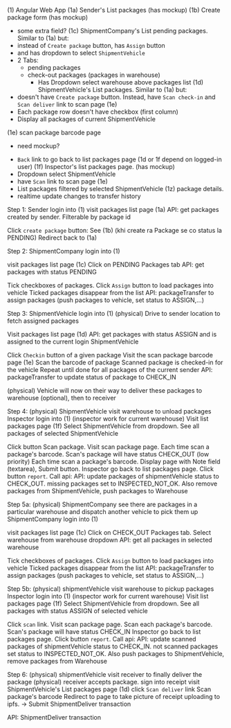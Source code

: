 (1) Angular Web App
(1a) Sender's List packages (has mockup)
(1b) Create package form (has mockup)
- some extra field?
(1c) ShipmentCompany's List pending packages. Similar to (1a) but:
- instead of `Create package` button, has `Assign` button
- and has dropdown to select `ShipmentVehicle`
- 2 Tabs:
    - pending packages
    - check-out packages (packages in warehouse)
        - Has Dropdown select warehouse above packages list
(1d) ShipmentVehicle's List packages. Similar to (1a) but:
- doesn't have `Create package` button. Instead, have `Scan check-in` and `Scan deliver` link to scan page (1e)
- Each package row doesn't have checkbox (first column)
- Display all packages of current ShipmentVehicle
<!-- - 2 Tabs on the top: Pending, Checked-in, INSPECTED_OK
    - Each tab will display the list of packages but with status filtered as tab's name -->
(1e) scan package barcode page
* need mockup?
- `Back` link to go back to list packages page (1d or 1f depend on logged-in user)
(1f) Inspector's list packages page. (has mockup)
- Dropdown select ShipmentVehicle
- have `Scan` link to scan page (1e)
- List packages filtered by selected ShipmentVehicle
(1z) package details.
- realtime update changes to transfer history

Step 1:
Sender login into (1)
visit packages list page (1a)
API: get packages created by sender. Filterable by package id

Click `create package` button:
See (1b)
(khi create ra Package se co status la PENDING)
Redirect back to (1a)

Step 2:
ShipmentCompany login into (1)

visit packages list page (1c)
Click on PENDING Packages tab
API: get packages with status PENDING

Tick checkboxes of packages.
Click `Assign` button to load packages into vehicle
Ticked packages disappear from the list
API: packageTransfer to assign packages (push packages to vehicle, set status to ASSIGN,...)

Step 3:
ShipmentVehicle login into (1)
(physical) Drive to sender location to fetch assigned packages

Visit packages list page (1d)
API: get packages with status ASSIGN and is assigned to the current login ShipmentVehicle

Click `Checkin` button of a given package
Visit the scan package barcode page (1e)
Scan the barcode of package
Scanned package is checked-in for the vehicle
Repeat until done for all packages of the current sender
API: packageTransfer to update status of package to CHECK_IN

(physical) Vehicle will now on their way to deliver these packages to warehouse (optional), then to receiver

Step 4:
(physical) ShipmentVehicle visit warehouse to unload packages
Inspector login into (1) (inspector work for current warehouse)
Visit list packages page (1f)
Select ShipmentVehicle from dropdown. See all packages of selected ShipmentVehicle

Click button Scan package. Visit scan package page.
Each time scan a package's barcode. Scan's package will have status CHECK_OUT
(low priority) Each time scan a package's barcode. Display page with Note field (textarea), Submit button.
Inspector go back to list packages page.
Click button `report`. Call api:
API: update packages of shipmentVehicle status to CHECK_OUT. missing packages set to INSPECTED_NOT_OK. Also remove packages from ShipmentVehicle, push packages to Warehouse

<!-- For each package:
- case INSPECTED_NOT_OK: flow stop there. Package details show that this package failed to deliver
- case INSPECTED_OK: continue the flow -->
<!--
- checkbox for each package row. button Report
- button Scan for each package row. scan page. ok/not_ok page
- button ok/not_ok for each package row. scan page
- scan page. ok/not_ok page
- scan page. default to ok. Button at packages list page, when clicked, all CHECK_IN packages set to NOT_OK.
- scan page. default to ok. note page, Done button. Button at packages list page, when clicked, all CHECK_IN packages set to NOT_OK.
-->

<!-- Step 4b:
ShipmentVehicle login into (1)
(physical) Inspector finished checking packages. Starting to check out packages

Visit list packages (1d)
Click on INSPECTED_OK tab -->

Step 5a:
(physical) ShipmentCompany see there are packages in a particular warehouse and dispatch another vehicle to pick them up
ShipmentCompany login into (1)

visit packages list page (1c)
Click on CHECK_OUT Packages tab.
Select warehouse from warehouse dropdown
API: get all packages in selected warehouse

Tick checkboxes of packages.
Click `Assign` button to load packages into vehicle
Ticked packages disappear from the list
API: packageTransfer to assign packages (push packages to vehicle, set status to ASSIGN,...)

Step 5b:
(physical) shipmentVehicle visit warehouse to pickup packages
Inspector login into (1) (inspector work for current warehouse)
Visit list packages page (1f)
Select ShipmentVehicle from dropdown. See all packages with status ASSIGN of selected vehicle

Click `scan` link. Visit scan package page.
Scan each package's barcode. Scan's package will have status CHECK_IN
Inspector go back to list packages page.
Click button `report`. Call api:
API: update scanned packages of shipmentVehicle status to CHECK_IN. not scanned packages set status to INSPECTED_NOT_OK. Also push packages to ShipmentVehicle, remove packages from Warehouse

Step 6:
(physical) shipmentVehicle visit receiver to finally deliver the package
(physical) receiver accepts package. sign into receipt
visit ShipmentVehicle's List packages page (1d)
click `Scan deliver` link
Scan package's barcode
Redirect to page to take picture of receipt uploading to ipfs.
-> Submit ShipmentDeliver transaction

API: ShipmentDeliver transaction

<!-- - digital signature: receiver sign into shipper's app
- take picture receipt's signature: upload to ipfs -->